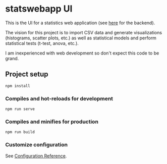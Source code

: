 # statswebapp UI
This is the UI for a statistics web application (see [here](https://github.com/Kiyoshika/statswebapp-api) for the backend).

The vision for this project is to import CSV data and generate visualizations (histograms, scatter plots, etc.) as well as statistical models and perform statistical tests (t-test, anova, etc.).

I am inexperienced with web development so don't expect this code to be grand.

## Project setup
```
npm install
```

### Compiles and hot-reloads for development
```
npm run serve
```

### Compiles and minifies for production
```
npm run build
```

### Customize configuration
See [Configuration Reference](https://cli.vuejs.org/config/).
